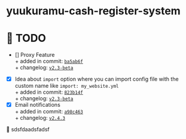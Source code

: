 # yuukuramu-cash-register-system

<h1>📅 TODO</h1>

- [] Proxy Feature <br>
      + added in commit: <a href="https://">`ba5ab6f`</a><br>
      + changelog: <a href="https://">`v2.3-beta`</a>
- [x] Idea about `import` option where you can import config file with the custom name like `import: my_website.yml` <br>
      + added in commit: <a href="https://gi">`823b14f`</a><br>
      + changelog: <a href="https://github.a">`v2.3-beta`</a>
- [x] Email notifications <br>
      + added in commit: <a href="https://github.">`a98c463`</a><br>
      + changelog: <a href="https://githu">`v2.4.3`</a>

💭 sdsfdaadsfadsf
